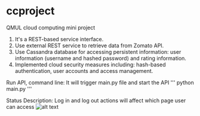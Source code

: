 # ccproject
QMUL cloud computing mini project


1. It's a REST-based service interface.
2. Use external REST service to retrieve data from Zomato API.
3. Use Cassandra database for accessing persistent information: user information (username and hashed password) and rating information.
4. Implemented cloud security measures including: hash-based authentication, user accounts and access management.


Run API, command line:
It will trigger main.py file and start the API
'''
python main.py
'''

Status Description:
Log in and log out actions will affect which page user can access
![alt text](./ccproject/status.png)

